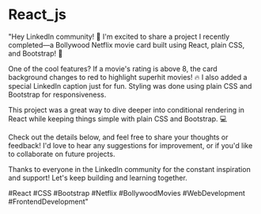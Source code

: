 # React_js

"Hey LinkedIn community! 👋 I'm excited to share a project I recently completed—a Bollywood Netflix movie card built using React, plain CSS, and Bootstrap! 🎥

One of the cool features? If a movie's rating is above 8, the card background changes to red to highlight superhit movies! 🔥 I also added a special LinkedIn caption just for fun. Styling was done using plain CSS and Bootstrap for responsiveness.

This project was a great way to dive deeper into conditional rendering in React while keeping things simple with plain CSS and Bootstrap. 💻

Check out the details below, and feel free to share your thoughts or feedback! I'd love to hear any suggestions for improvement, or if you'd like to collaborate on future projects.

Thanks to everyone in the LinkedIn community for the constant inspiration and support! Let's keep building and learning together.

#React #CSS #Bootstrap #Netflix #BollywoodMovies #WebDevelopment #FrontendDevelopment"

